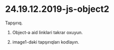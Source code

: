 # 24.19.12.2019-js-object2

Tapşırıq.

  1. Object-ə aid linkləri təkrar oxuyun.
  
  2. image1-dəki tapşırıqları kodlayın.
